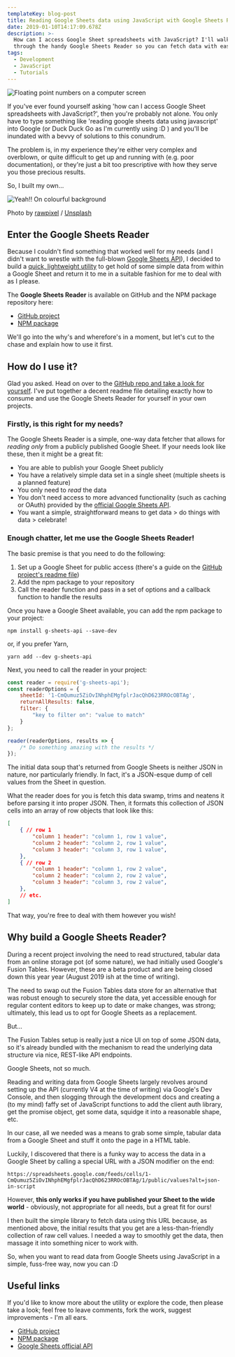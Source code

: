 ```yaml
---
templateKey: blog-post
title: Reading Google Sheets data using JavaScript with Google Sheets Reader
date: 2019-01-10T14:17:09.678Z
description: >-
  How can I access Google Sheet spreadsheets with JavaScript? I'll walk you
  through the handy Google Sheets Reader so you can fetch data with ease.
tags:
  - Development
  - JavaScript
  - Tutorials
---
```


![Floating point numbers on a computer screen](/img/mika-baumeister-703680-unsplash.jpg)

If you've ever found yourself asking 'how can I access Google Sheet spreadsheets with JavaScript?', then you're probably not alone. You only have to type something like 'reading google sheets data using javascript' into Google (or Duck Duck Go as I'm currently using :D ) and you'll be inundated with a bevvy of solutions to this conundrum.

The problem is, in my experience they're either very complex and overblown, or quite difficult to get up and running with (e.g. poor documentation), or they're just a bit too prescriptive with how they serve you those precious results.

So, I built my own...

![Yeah!! On colourful background](https://images.unsplash.com/photo-1519635694260-6af6fc200c89?ixlib=rb-1.2.1&q=80&fm=jpg&crop=entropy&cs=tinysrgb&w=1080&fit=max&ixid=eyJhcHBfaWQiOjExNzczfQ)

Photo by [rawpixel](https://unsplash.com/@rawpixel?utm_source=ghost&utm_medium=referral&utm_campaign=api-credit) / [Unsplash](https://unsplash.com/?utm_source=ghost&utm_medium=referral&utm_campaign=api-credit)

## Enter the Google Sheets Reader

Because I couldn't find something that worked well for my needs (and I didn't want to wrestle with the full-blown [Google Sheets API](https://developers.google.com/sheets/api/)), I decided to build a [quick, lightweight utility](https://github.com/bpk68/g-sheets-api.git#readme) to get hold of some simple data from within a Google Sheet and return it to me in a suitable fashion for me to deal with as I please.

The **Google Sheets Reader** is available on GitHub and the NPM package repository here:

*   [GitHub project](https://github.com/bpk68/g-sheets-api.git#readme)
*   [NPM package](https://www.npmjs.com/package/g-sheets-api)

We'll go into the why's and wherefore's in a moment, but let's cut to the chase and explain how to use it first.

How do I use it?
----------------

Glad you asked. Head on over to the [GitHub repo and take a look for yourself](https://github.com/bpk68/g-sheets-api.git#readme). I've put together a decent readme file detailing exactly how to consume and use the Google Sheets Reader for yourself in your own projects.

### Firstly, is this right for my needs?

The Google Sheets Reader is a simple, one-way data fetcher that allows for _reading only_ from a publicly published Google Sheet. If your needs look like these, then it might be a great fit:

*   You are able to publish your Google Sheet publicly
*   You have a relatively simple data set in a single sheet (multiple sheets is a planned feature)
*   You only need to _read_ the data
*   You don't need access to more advanced functionality (such as caching or OAuth) provided by the [official Google Sheets API](https://developers.google.com/sheets/api/).
*   You want a simple, straightforward means to get data > do things with data > celebrate!

### Enough chatter, let me use the Google Sheets Reader!

The basic premise is that you need to do the following:

1.  Set up a Google Sheet for public access (there's a guide on the [GitHub project's readme file](https://github.com/bpk68/g-sheets-api.git#readme))
2.  Add the npm package to your repository
3.  Call the reader function and pass in a set of options and a callback function to handle the results

Once you have a Google Sheet available, you can add the npm package to your project:

`npm install g-sheets-api --save-dev`

or, if you prefer Yarn,

`yarn add --dev g-sheets-api`

Next, you need to call the reader in your project:

```javascript
const reader = require('g-sheets-api');
const readerOptions = {
	sheetId: '1-CmQumuz5ZiOvINhphEMgfplrJacQhD623RROcOBTAg',
	returnAllResults: false,
	filter: {
		"key to filter on": "value to match" 
	}
};

reader(readerOptions, results => {
	/* Do something amazing with the results */
});
```

The initial data soup that's returned from Google Sheets is neither JSON in nature, nor particularly friendly. In fact, it's a JSON-esque dump of cell values from the Sheet in question.

What the reader does for you is fetch this data swamp, trims and neatens it before parsing it into proper JSON. Then, it formats this collection of JSON cells into an array of row objects that look like this:

```json
[
	{ // row 1
		"column 1 header": "column 1, row 1 value",
		"column 2 header": "column 2, row 1 value",
		"column 3 header": "column 3, row 1 value",
	},
	{ // row 2
		"column 1 header": "column 1, row 2 value",
		"column 2 header": "column 2, row 2 value",
		"column 3 header": "column 3, row 2 value",
	},
	// etc.
]
```

That way, you're free to deal with them however you wish!

Why build a Google Sheets Reader?
---------------------------------

During a recent project involving the need to read structured, tabular data from an online storage pot (of some nature), we had initially used Google's Fusion Tables. However, these are a beta product and are being closed down this year year (August 2019 ish at the time of writing).

The need to swap out the Fusion Tables data store for an alternative that was robust enough to securely store the data, yet accessible enough for regular content editors to keep up to date or make changes, was strong; ultimately, this lead us to opt for Google Sheets as a replacement.

But...

The Fusion Tables setup is really just a nice UI on top of some JSON data, so it's already bundled with the mechanism to read the underlying data structure via nice, REST-like API endpoints.

Google Sheets, not so much.

Reading and writing data from Google Sheets largely revolves around setting up the API (currently V4 at the time of writing) via Google's Dev Console, and then slogging through the development docs and creating a (to my mind) faffy set of JavaScript functions to add the client auth library, get the promise object, get some data, squidge it into a reasonable shape, etc.

In our case, all we needed was a means to grab some simple, tabular data from a Google Sheet and stuff it onto the page in a HTML table.

Luckily, I discovered that there is a funky way to access the data in a Google Sheet by calling a special URL with a JSON modifier on the end:

`https://spreadsheets.google.com/feeds/cells/1-CmQumuz5ZiOvINhphEMgfplrJacQhD623RROcOBTAg/1/public/values?alt=json-in-script`

However, **this only works if you have published your Sheet to the wide world** - obviously, not appropriate for all needs, but a great fit for ours!

I then built the simple library to fetch data using this URL because, as mentioned above, the initial results that you get are a less-than-friendly collection of raw cell values. I needed a way to smoothly get the data, then massage it into something nicer to work with.

So, when you want to read data from Google Sheets using JavaScript in a simple, fuss-free way, now you can :D

Useful links
------------

If you'd like to know more about the utility or explore the code, then please take a look; feel free to leave comments, fork the work, suggest improvements - I'm all ears.

*   [GitHub project](https://github.com/bpk68/g-sheets-api.git#readme)
*   [NPM package](https://www.npmjs.com/package/g-sheets-api)
*   [Google Sheets official API](https://developers.google.com/sheets/api/)
